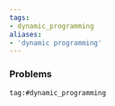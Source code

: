```yaml
---
tags:
- dynamic_programming
aliases:
- 'dynamic programming'
---
```


### Problems
```query
tag:#dynamic_programming
```
